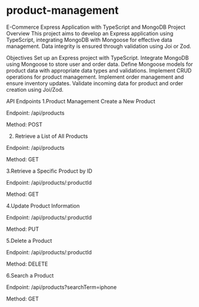 # product-management

E-Commerce Express Application with TypeScript and MongoDB
Project Overview
This project aims to develop an Express application using TypeScript, integrating MongoDB with Mongoose for effective data management. Data integrity is ensured through validation using Joi or Zod.

Objectives
Set up an Express project with TypeScript.
Integrate MongoDB using Mongoose to store user and order data.
Define Mongoose models for product data with appropriate data types and validations.
Implement CRUD operations for product management.
Implement order management and ensure inventory updates.
Validate incoming data for product and order creation using Joi/Zod.

API Endpoints
1.Product Management
Create a New Product

Endpoint: /api/products

Method: POST

2. Retrieve a List of All Products

Endpoint: /api/products

Method: GET

3.Retrieve a Specific Product by ID

Endpoint: /api/products/:productId

Method: GET

4.Update Product Information

Endpoint: /api/products/:productId

Method: PUT

5.Delete a Product

Endpoint: /api/products/:productId

Method: DELETE

6.Search a Product

Endpoint: /api/products?searchTerm=iphone

Method: GET
